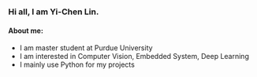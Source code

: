 <h3>Hi all, I am Yi-Chen Lin.</h3>
<h4>About me:</h4>
<ul>
	<li>I am master student at Purdue University</li>
	<li>I am interested in Computer Vision, Embedded System, Deep Learning</li>
	<li>I mainly use Python for my projects</li>
</ul>

